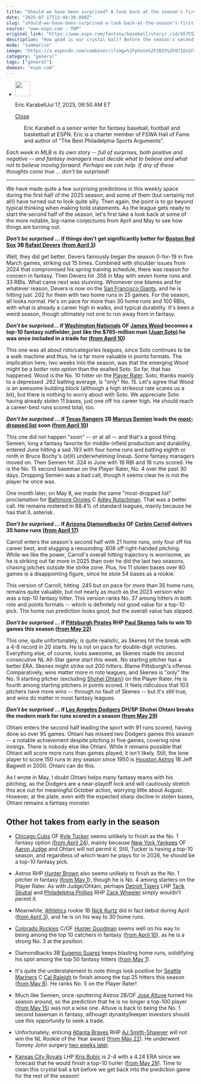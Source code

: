 ```yaml
---
title: "Should we have been surprised? A look back at the season's first-half predictions"
date: "2025-07-17T13:48:30.000Z"
slug: "should-we-have-been-surprised-a-look-back-at-the-season's-first-half-predictions"
source: "www.espn.com - TOP"
original_link: "https://www.espn.com/fantasy/baseball/story/_/id/45755229/fantasy-baseball-espn-news-mlb-surprised-2025-july-17"
description: "How good is our crystal ball? Before the season's second half gets underway, let's see how our first-half predictions panned out."
mode: "summarize"
image: "https://a.espncdn.com/combiner/i?img=%2Fphoto%2F2025%2F0716%2Fr1519880_1296x729_16%2D9.jpg"
category: "general"
tags: ["general"]
domain: "espn.com"
---
```

<div id="readability-page-1" class="page"><div><div><ul><li><p><img src="https://a.espncdn.com/combiner/i?img=/i/columnists/full/karabell_eric.png&amp;h=80&amp;w=80&amp;scale=crop" alt="" width="40" height="40"></p><p>Eric Karabell<span>Jul 17, 2025, 06:50 AM ET</span></p><div><p><a href="#">Close</a></p><ul>Eric Karabell is a senior writer for fantasy baseball, football and basketball at ESPN. Eric is a charter member of FSWA Hall of Fame and author of "The Best Philadelphia Sports Arguments".</ul></div></li></ul></div><p><em>Each week in MLB is its own story -- full of surprises, both positive and negative -- and fantasy managers must decide what to believe and what not to believe moving forward. Perhaps we can help. If any of these thoughts come true ... don't be surprised!</em></p><hr><p>We have made quite a few surprising predictions in this weekly space during the first half of the 2025 season, and some of them (but certainly not all!) have turned out to look quite silly. Then again, the point is to go beyond typical thinking when making bold statements. As the league gets ready to start the second half of the season, let's first take a look back at some of the more notable, big-name conjectures from April and May to see how things are turning out.</p><p><b><i>Don't be surprised ... </i> if things don't get significantly better for <a data-clubhouse-guid="c6df06f6-785d-3900-4935-5fd13742e2ee" href="https://www.espn.com/mlb/team/_/name/bos/boston-red-sox">Boston Red Sox</a> 3B <a data-player-guid="9a29840a-6ec6-8b17-995a-f01bc7567f2d" href="https://www.espn.com/mlb/player/_/id/33859/rafael-devers">Rafael Devers</a> (<a href="https://www.espn.com/fantasy/baseball/story/_/id/44517243/fantasy-baseball-espn-news-mlb-surprised-2025-april-3">from April 3</a>)</b></p><p>Well, they did get better. Devers famously began the season 0-for-19 in five March games, striking out 15 times. Combined with shoulder issues from 2024 that compromised his spring training schedule, there was reason for concern in fantasy. Then Devers hit .356 in May with seven home runs and 33 RBIs. What came next was stunning. Whomever one blames and for whatever reason, Devers is now on the <a data-clubhouse-guid="e072b79c-4fa1-3a55-bdcd-4d7d9734d79b" href="https://www.espn.com/mlb/team/_/name/sf/san-francisco-giants">San Francisco Giants</a>, and he is hitting just .202 for them with two home runs in 25 games. For the season, all looks normal. He's on pace for more than 30 home runs and 100 RBIs, with what is already a career high in walks, and typical durability. It's been a weird season, though ultimately not one to run away from in fantasy.</p><p><b><i>Don't be surprised... </i> if <a data-clubhouse-guid="a73e1046-e9aa-ef6b-4e0d-2a7c808cb284" href="https://www.espn.com/mlb/team/_/name/wsh/washington-nationals">Washington Nationals</a> OF <a data-player-guid="05e514e4-4e08-31e8-a7bc-7aa82497d299" href="https://www.espn.com/mlb/player/_/id/4918256/james-wood">James Wood</a> becomes a top-10 fantasy outfielder, just like the $765-million man (<a data-player-guid="c0225b71-161d-fe89-5c62-d27fa64259fd" href="https://www.espn.com/mlb/player/_/id/36969/juan-soto">Juan Soto</a>) he was once included in a trade for (<a href="https://www.espn.com/fantasy/baseball/story/_/id/44618678/fantasy-baseball-espn-news-mlb-surprised-2025-april-10">from April 10</a>)</b></p><p>This one was all about roto/categories leagues, since Soto continues to be a walk machine and thus, he is far more valuable in points formats. The implication here, two weeks into the season, was that the emerging Wood might be a <i>better roto option</i> than the exalted Soto. So far, that has happened. Wood is the No. 10 hitter on the <a href="https://fantasy.espn.com/baseball/playerrater">Player Rater</a>. Soto, thanks mainly to a depressed .262 batting average, is "only" No. 15. Let's agree that Wood is an awesome building block (although a high strikeout rate scares us a bit), but there is nothing to worry about with Soto. We appreciate Soto having already stolen 11 bases, just one off his career high. He should reach a career-best runs scored total, too.</p><p><b><i>Don't be surprised ... </i> if <a data-clubhouse-guid="4fa2cf46-09fc-255f-74a1-2a8857b0e671" href="https://www.espn.com/mlb/team/_/name/tex/texas-rangers">Texas Rangers</a> 2B <a data-player-guid="7e94f7f5-8502-7d28-e783-61e674f58107" href="https://www.espn.com/mlb/player/_/id/32146/marcus-semien">Marcus Semien</a> leads the <a href="https://fantasy.espn.com/baseball/addeddropped">most-dropped list</a> soon (<a href="https://www.espn.com/fantasy/baseball/story/_/id/44618678/fantasy-baseball-espn-news-mlb-surprised-2025-april-10">from April 10</a>)</b></p><p>This one did not happen "soon" -- or at all -- and that's a good thing. Semien, long a fantasy favorite for middle-infield production and durability, entered June hitting a sad .193 with four home runs and batting eighth or ninth in Bruce Bochy's (still) underwhelming lineup. Some fantasy managers moved on. Then Semien hit .324 in June with 16 RBI and 18 runs scored. He is the No. 15 second baseman on the Player Rater, No. 4 over the past 30 days. Dropping Semien was a bad call, though it seems clear he is not the player he once was.</p><p>One month later, on May 8, we made the same "most-dropped list" proclamation for <a data-clubhouse-guid="9ca473b8-e73e-a33d-8ea0-b4d160be4be7" href="https://www.espn.com/mlb/team/_/name/bal/baltimore-orioles">Baltimore Orioles</a> C <a data-player-guid="ef72b3ad-2cb6-eecb-37ab-24726859d3c5" href="https://www.espn.com/mlb/player/_/id/42178/adley-rutschman">Adley Rutschman</a>. That was a better call. He remains rostered in 88.4% of standard leagues, mainly because he has that IL asterisk.</p><p><b><i>Don't be surprised ... </i>if <a data-clubhouse-guid="43e14a76-ff66-49ed-24fc-2835932f99dd" href="https://www.espn.com/mlb/team/_/name/ari/arizona-diamondbacks">Arizona Diamondbacks</a> OF <a data-player-guid="e87f6474-dacb-3666-a7de-bb59438a830d" href="https://www.espn.com/mlb/player/_/id/42404/corbin-carroll">Corbin Carroll</a> delivers 35 home runs (<a href="https://www.espn.com/fantasy/baseball/story/_/id/44714252/fantasy-baseball-espn-news-mlb-surprised-2025-april-17">from April 17</a>)</b></p><p>Carroll enters the season's second half with 21 home runs, only four off his career best, and slugging a resounding .608 off right-handed pitching. While we like the power, Carroll's overall hitting trajectory is worrisome, as he is striking out far more in 2025 than over he did the last two seasons, chasing pitches outside the strike zone. Plus, his 11 stolen bases over 80 games is a disappointing figure, since he stole 54 bases as a rookie.</p><p>This version of Carroll, hitting .245 but on pace for more than 35 home runs, remains quite valuable, but not nearly as much as the 2023 version who was a top-10 fantasy hitter. This version ranks No. 37 among hitters in both roto and points formats -- which is definitely not good value for a top-10 pick. The home run prediction looks good, but the overall value has slipped.</p><p><b><i>Don't be surprised ... </i>if <a data-clubhouse-guid="5b8fc9be-4020-52c6-aa28-9a0f2d4383e0" href="https://www.espn.com/mlb/team/_/name/pit/pittsburgh-pirates">Pittsburgh Pirates</a> RHP <a data-player-guid="cdfd69c1-1b9b-30fe-acf4-aad457b0850e" href="https://www.espn.com/mlb/player/_/id/4719507/paul-skenes">Paul Skenes</a> fails to win 10 games this season (<a href="https://www.espn.com/fantasy/baseball/story/_/id/45266622/fantasy-baseball-espn-news-mlb-surprised-2025-22">from May 22</a>)</b></p><p>This one, quite unfortunately, is quite realistic, as Skenes hit the break with a 4-8 record in 20 starts. He is not on pace for double-digit victories. Everything else, of course, looks awesome, as Skenes made his second consecutive NL All-Star game start this week. No starting pitcher has a better ERA. Skenes might strike out 200 hitters. Blame Pittsburgh's offense. Comparatively, wins matter more in roto leagues, and Skenes is "only" the No. 9 starting pitcher (excluding <a data-player-guid="04a76996-4a5c-456d-8022-a9d45e3ff933" href="https://www.espn.com/mlb/player/_/id/39832/shohei-ohtani">Shohei Ohtani</a>) on the Player Rater. He is fourth among starting pitchers in points scored. It feels ridiculous that 103 pitchers have more wins -- through no fault of Skenes -- but it's still true, and wins do matter in most fantasy leagues.</p><p><b><i>Don't be surprised ... </i>if <a data-clubhouse-guid="fb7cf413-5156-9fc2-abe0-2273b89f70db" href="https://www.espn.com/mlb/team/_/name/lad/los-angeles-dodgers">Los Angeles Dodgers</a> DH/SP Shohei Ohtani breaks the modern mark for runs scored in a season (<a href="https://www.espn.com/fantasy/baseball/story/_/id/45372382/fantasy-baseball-espn-news-mlb-surprised-2025-29">from May 29</a>)</b></p><p>Ohtani enters the second half leading the sport with 91 runs scored, having done so over 95 games. Ohtani has missed two Dodgers games this season -- a notable achievement despite pitching in five games, covering nine innings. There is nobody else like Ohtani. While it remains possible that Ohtani will score more runs than games played, it isn't likely. Still, the lone player to score 150 runs in any season since 1950 is <a data-clubhouse-guid="00a3015f-09ec-1b03-52af-656f5e0a18d5" href="https://www.espn.com/mlb/team/_/name/hou/houston-astros">Houston Astros</a> 1B Jeff Bagwell in 2000. Ohtani can do this.</p><p>As I wrote in May, I doubt Ohtani helps many fantasy teams with his pitching, as the Dodgers are a near-playoff lock and will cautiously stretch this ace out for meaningful October action, worrying little about August. However, at the plate, even with the expected sharp decline in stolen bases, Ohtani remains a fantasy monster.</p><h2>Other hot takes from early in the season</h2><ul><li><p><a data-clubhouse-guid="5cda5067-7075-66b1-4b94-2333ab8d9807" href="https://www.espn.com/mlb/team/_/name/chc/chicago-cubs">Chicago Cubs</a> OF <a data-player-guid="b963b85d-6db2-f0e5-b763-88d4a41c0d73" href="https://www.espn.com/mlb/player/_/id/34967/kyle-tucker">Kyle Tucker</a> seems unlikely to finish as the No. 1 fantasy option (<a href="https://www.espn.com/fantasy/baseball/story/_/id/44831771/fantasy-baseball-espn-news-mlb-surprised-2025-april-24">from April 24</a>), mainly because <a data-clubhouse-guid="2b9cedf3-ce60-0bcf-fafe-8cd055255685" href="https://www.espn.com/mlb/team/_/name/nyy/new-york-yankees">New York Yankees</a> OF <a data-player-guid="e3e39e69-2861-f5b5-49be-b0880534c802" href="https://www.espn.com/mlb/player/_/id/33192/aaron-judge">Aaron Judge</a> and Ohtani will not permit it. Still, Tucker is having a top-10 season, and regardless of which team he plays for in 2026, he should be a top-10 fantasy pick. </p></li><li><p>Astros RHP <a data-player-guid="cc9ee364-ac21-3540-ab45-3fee5fe359d1" href="https://www.espn.com/mlb/player/_/id/4717803/hunter-brown">Hunter Brown</a> also seems unlikely to finish as the No. 1 pitcher in fantasy (<a href="https://www.espn.com/fantasy/baseball/story/_/id/44947998/fantasy-baseball-espn-news-mlb-surprised-2025-1">from May 1</a>), though he is No. 4 among starters on the Player Rater. As with Judge/Ohtani, perhaps <a data-clubhouse-guid="b27c64bf-4f18-f713-ba06-db1bce2394e7" href="https://www.espn.com/mlb/team/_/name/det/detroit-tigers">Detroit Tigers</a> LHP <a data-player-guid="2e709af2-d8bb-3d70-978d-f33a50695c14" href="https://www.espn.com/mlb/player/_/id/42409/tarik-skubal">Tarik Skubal</a> and <a data-clubhouse-guid="ff1e263a-f6a6-93c3-1373-418623652ff0" href="https://www.espn.com/mlb/team/_/name/phi/philadelphia-phillies">Philadelphia Phillies</a> RHP <a data-player-guid="150fa88b-caca-cd7c-3ea9-353c2a361244" href="https://www.espn.com/mlb/player/_/id/31267/zack-wheeler">Zack Wheeler</a> simply wouldn't permit it.</p></li><li><p>Meanwhile, <a data-clubhouse-guid="1d8ed3a9-4c7d-0941-3677-bb6defe67c7a" href="https://www.espn.com/mlb/team/_/name/ath/athletics-athletics">Athletics</a> rookie 1B <a data-player-guid="3c91bc94-f039-3293-8b62-e6371ebaea0b" href="https://www.espn.com/mlb/player/_/id/4966637/nick-kurtz">Nick Kurtz</a> did in fact debut during April (<a href="https://www.espn.com/fantasy/baseball/story/_/id/44517243/fantasy-baseball-espn-news-mlb-surprised-2025-april-3">from April 3</a>), and he is on his way to 30 home runs. </p></li><li><p><a data-clubhouse-guid="f3f1ba71-05f1-a49a-0363-3b1d8e0db4cf" href="https://www.espn.com/mlb/team/_/name/col/colorado-rockies">Colorado Rockies</a> C/OF <a data-player-guid="5a773ef5-dc0a-34c9-b5f7-f88608ed5406" href="https://www.espn.com/mlb/player/_/id/4416591/hunter-goodman">Hunter Goodman</a> seems well on his way to being among the top 10 catchers in fantasy (<a href="https://www.espn.com/fantasy/baseball/story/_/id/44618678/fantasy-baseball-espn-news-mlb-surprised-2025-april-10">from April 10</a>), as he is a strong No. 3 at the position. </p></li><li><p>Diamondbacks 3B <a data-player-guid="1a1ec65f-a81f-8ce9-9f38-7275b93a2474" href="https://www.espn.com/mlb/player/_/id/32367/eugenio-suarez">Eugenio Suarez</a> keeps blasting home runs, solidifying his spot among the top 50 fantasy hitters (<a href="https://www.espn.com/fantasy/baseball/story/_/id/44947998/fantasy-baseball-espn-news-mlb-surprised-2025-1">from May 1</a>).</p></li><li><p>It's quite the understatement to note things look positive for <a data-clubhouse-guid="56d60582-088f-6848-5180-1fb04440cf87" href="https://www.espn.com/mlb/team/_/name/sea/seattle-mariners">Seattle Mariners</a> C <a data-player-guid="6c27dcb5-a741-d526-b5ac-f3988e288a70" href="https://www.espn.com/mlb/player/_/id/41292/cal-raleigh">Cal Raleigh</a> to finish among the top 25 hitters this season (<a href="https://www.espn.com/fantasy/baseball/story/_/id/45050734/fantasy-baseball-espn-news-mlb-surprised-2025-8">from May 8</a>). He ranks No. 5 on the Player Rater!</p></li><li><p>Much like Semien, once-sputtering Astros 2B/OF <a data-player-guid="3e8ded2a-d813-324d-5925-28149ef72a30" href="https://www.espn.com/mlb/player/_/id/31662/jose-altuve">Jose Altuve</a> turned his season around, so the prediction that he is no longer a top-100 player (<a href="https://www.espn.com/fantasy/baseball/story/_/id/45159237/fantasy-baseball-espn-news-mlb-surprised-2025-15">from May 15</a>) was not a wise one. Altuve is back to being the No. 1 second baseman in fantasy, although dynasty/keeper investors should use this opportunity to seek a trade.</p></li><li><p>Unfortunately, enticing <a data-clubhouse-guid="122673a3-bf06-4432-6950-b8a32e52ac2e" href="https://www.espn.com/mlb/team/_/name/atl/atlanta-braves">Atlanta Braves</a> RHP <a data-player-guid="98539c51-fe95-3ff2-a6b2-dcbebdaba489" href="https://www.espn.com/mlb/player/_/id/4917640/aj-smith-shawver">AJ Smith-Shawver</a> will not win the NL Rookie of the Year award (<a href="https://www.espn.com/fantasy/baseball/story/_/id/45266622/fantasy-baseball-espn-news-mlb-surprised-2025-22">from May 22</a>). He underwent Tommy John surgery <a href="https://www.espn.com/mlb/story/_/id/45481002/braves-aj-smith-shawver-undergoes-tommy-john-surgery">two weeks later</a>.</p></li><li><p><a data-clubhouse-guid="11a5df00-0945-35a5-66fe-a3a107975558" href="https://www.espn.com/mlb/team/_/name/kc/kansas-city-royals">Kansas City Royals</a> LHP <a data-player-guid="115397d1-d7cb-90d6-43dd-36f2df479e17" href="https://www.espn.com/mlb/player/_/id/41201/kris-bubic">Kris Bubic</a> is 2-4 with a 4.24 ERA since we forecast that he would finish a top-10 hurler (<a href="http://https//www.espn.com/fantasy/baseball/story/_/id/45372382/fantasy-baseball-espn-news-mlb-surprised-2025-29">from May 29</a>). Time to clean this crystal ball a bit before we get back into the prediction game for the rest of the season!</p></li></ul>
</div></div>